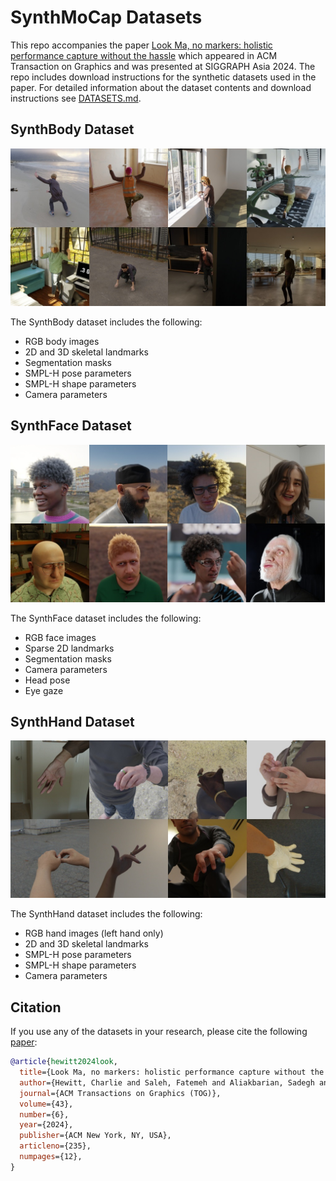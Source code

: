 # SynthMoCap Datasets

This repo accompanies the paper [Look Ma, no markers: holistic performance capture without the hassle](https://aka.ms/SynthMoCap) which appeared in ACM Transaction on Graphics and was presented at SIGGRAPH Asia 2024.
The repo includes download instructions for the synthetic datasets used in the paper. For detailed information about the dataset contents and download instructions see [DATASETS.md](DATASETS.md).

## SynthBody Dataset

![body_data](docs/img/body-data.jpg)

The SynthBody dataset includes the following:

- RGB body images
- 2D and 3D skeletal landmarks
- Segmentation masks
- SMPL-H pose parameters
- SMPL-H shape parameters
- Camera parameters

## SynthFace Dataset

![face_data](docs/img/face-data.jpg)

The SynthFace dataset includes the following:

- RGB face images
- Sparse 2D landmarks
- Segmentation masks
- Camera parameters
- Head pose
- Eye gaze

## SynthHand Dataset

![hand_data](docs/img/hand-data.jpg)

The SynthHand dataset includes the following:

- RGB hand images (left hand only)
- 2D and 3D skeletal landmarks
- SMPL-H pose parameters
- SMPL-H shape parameters
- Camera parameters

## Citation

If you use any of the datasets in your research, please cite the following [paper](https://aka.ms/SynthMoCap):

```bibtex
@article{hewitt2024look,
  title={Look Ma, no markers: holistic performance capture without the hassle},
  author={Hewitt, Charlie and Saleh, Fatemeh and Aliakbarian, Sadegh and Petikam, Lohit and Rezaeifar, Shideh and Florentin, Louis and Hosenie, Zafiirah and Cashman, Thomas J and Valentin, Julien and Cosker, Darren and Baltru\v{s}aitis, Tadas},
  journal={ACM Transactions on Graphics (TOG)},
  volume={43},
  number={6},
  year={2024},
  publisher={ACM New York, NY, USA},
  articleno={235},
  numpages={12},
}
```
